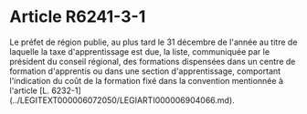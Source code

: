 # Article R6241-3-1

<div align="left">
  Le préfet de région publie, au plus tard le 31 décembre de l'année au titre de laquelle la taxe d'apprentissage est due, la liste, communiquée par le président du conseil régional, des formations dispensées dans un centre de formation d'apprentis ou dans une section d'apprentissage, comportant l'indication du coût de la formation fixé dans la convention mentionnée à l'article [L. 6232-1](../LEGITEXT000006072050/LEGIARTI000006904066.md).